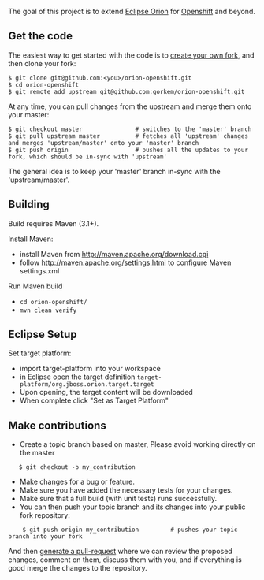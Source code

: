 The goal of this project is to extend [Eclipse Orion](http://www.eclipse.org/orion) for [Openshift](http://www.openshift.com) and beyond.

## Get the code

The easiest way to get started with the code is to [create your own fork](http://help.github.com/forking/), and then clone your fork:

    $ git clone git@github.com:<you>/orion-openshift.git
    $ cd orion-openshift
    $ git remote add upstream git@github.com:gorkem/orion-openshift.git
  
At any time, you can pull changes from the upstream and merge them onto your master:

    $ git checkout master               # switches to the 'master' branch
    $ git pull upstream master          # fetches all 'upstream' changes and merges 'upstream/master' onto your 'master' branch
    $ git push origin                   # pushes all the updates to your fork, which should be in-sync with 'upstream'

The general idea is to keep your 'master' branch in-sync with the 'upstream/master'.

## Building
Build requires Maven (3.1+). 

Install Maven:
- install Maven from http://maven.apache.org/download.cgi
- follow http://maven.apache.org/settings.html to configure Maven settings.xml
 
Run Maven build
- `cd orion-openshift/`
- `mvn clean verify`


## Eclipse Setup

Set target platform:
- import target-platform into your workspace
- in Eclipse open the target definition `target-platform/org.jboss.orion.target.target`
- Upon opening, the target content will be downloaded
- When complete click "Set as Target Platform"

## Make contributions

* Create a topic branch based on master, Please avoid working directly on the master
````
   $ git checkout -b my_contribution
````
* Make changes for a bug or feature.
* Make sure you have added the necessary tests for your changes.
* Make sure that a full build (with unit tests) runs successfully. 
* You can then push your topic branch and its changes into your public fork repository:
````
	$ git push origin my_contribution         # pushes your topic branch into your fork
````
And then [generate a pull-request](http://help.github.com/pull-requests/) where we can review the proposed changes, comment on them, discuss them with you, and if everything is good merge the changes to the repository.
